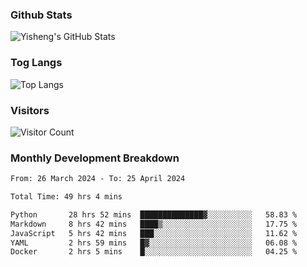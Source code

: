 ### Github Stats
![Yisheng's GitHub Stats](https://github-readme-stats-9qabuvhk1-gongyisheng.vercel.app/api?username=gongyisheng&count_private=true&show_icons=true)
### Tog Langs
![Top Langs](https://github-readme-stats-9qabuvhk1-gongyisheng.vercel.app/api/top-langs/?username=gongyisheng&layout=compact)
### Visitors
![Visitor Count](https://profile-counter.glitch.me/gongyisheng/count.svg)
### Monthly Development Breakdown
<!--START_SECTION:waka-->

```txt
From: 26 March 2024 - To: 25 April 2024

Total Time: 49 hrs 4 mins

Python       28 hrs 52 mins  ██████████████▓░░░░░░░░░░   58.83 %
Markdown     8 hrs 42 mins   ████▒░░░░░░░░░░░░░░░░░░░░   17.75 %
JavaScript   5 hrs 42 mins   ███░░░░░░░░░░░░░░░░░░░░░░   11.62 %
YAML         2 hrs 59 mins   █▓░░░░░░░░░░░░░░░░░░░░░░░   06.08 %
Docker       2 hrs 5 mins    █░░░░░░░░░░░░░░░░░░░░░░░░   04.25 %
```

<!--END_SECTION:waka-->
